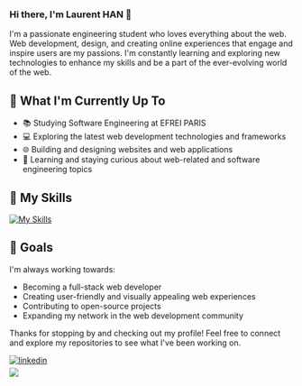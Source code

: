 ### Hi there, I'm Laurent HAN 👋

I'm a passionate engineering student who loves everything about the web. Web development, design, and creating online experiences that engage and inspire users are my passions.
I'm constantly learning and exploring new technologies to enhance my skills and be a part of the ever-evolving world of the web.

## 💼 What I'm Currently Up To

- 📚 Studying Software Engineering at EFREI PARIS
- 💻 Exploring the latest web development technologies and frameworks
- 🌐 Building and designing websites and web applications
- 📝 Learning and staying curious about web-related and software engineering topics

## 🚀 My Skills

[![My Skills](https://skillicons.dev/icons?i=react,django,spring,bootstrap,html,css,js,nodejs,java,figma,git,docker&perline=4)](https://skillicons.dev)

## 🎯 Goals

I'm always working towards:

- Becoming a full-stack web developer
- Creating user-friendly and visually appealing web experiences
- Contributing to open-source projects
- Expanding my network in the web development community

Thanks for stopping by and checking out my profile! Feel free to connect and explore my repositories to see what I've been working on.

<a href="https://linkedin.com/in/laurent-han" target="_blank">
<img src=https://img.shields.io/badge/linkedin-%231E77B5.svg?&style=for-the-badge&logo=linkedin&logoColor=white alt=linkedin style="margin-bottom: 5px;" />
</a>

</br>

<div>
<img src="https://komarev.com/ghpvc/?username=kuhame&&style=flat-square" />
</div>  
  
